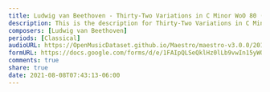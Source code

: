 ```yaml
---
title: Ludwig van Beethoven - Thirty-Two Variations in C Minor WoO 80 (20)
description: This is the description for Thirty-Two Variations in C Minor WoO 80 by Ludwig van Beethoven
composers: [Ludwig van Beethoven]
periods: [Classical]
audioURL: https://OpenMusicDataset.github.io/Maestro/maestro-v3.0.0/2017/MIDI-Unprocessed_078_PIANO078_MID--AUDIO-split_07-09-17_Piano-e_1-02_wav--1.midi
formURL: https://docs.google.com/forms/d/e/1FAIpQLSeQklHz0lLb9vwIn15yWOtA2bCUFWEqF7xiipBRvuUaHqH6dw/viewform
comments: true
share: true
date: 2021-08-08T07:43:13-06:00
---
```


